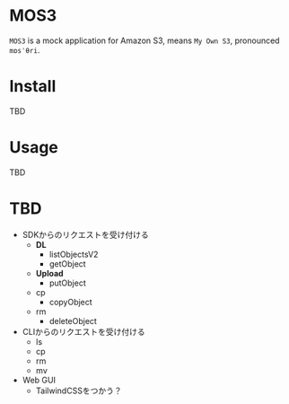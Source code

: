 # MOS3
`MOS3` is a mock application for Amazon S3, means `My Own S3`, pronounced `mɒsˈθri`.
# Install
TBD 
# Usage
TBD
# TBD
- SDKからのリクエストを受け付ける
  - **DL**
    - listObjectsV2
    - getObject
  - **Upload**
    - putObject
  - cp
    - copyObject
  - rm
    - deleteObject
- CLIからのリクエストを受け付ける
  - ls
  - cp
  - rm
  - mv
- Web GUI
  - TailwindCSSをつかう？